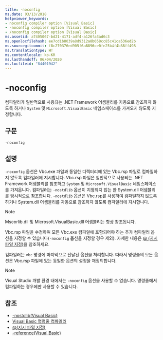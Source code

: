 ```yaml
---
title: -noconfig
ms.date: 03/13/2018
helpviewer_keywords:
- noconfig compiler option [Visual Basic]
- -noconfig compiler option [Visual Basic]
- /noconfig compiler option [Visual Basic]
ms.assetid: a7405067-bd21-4171-adf4-a126fa3ad6c3
ms.openlocfilehash: ee7cd1b8039a8d9312a8b058cc85c41ca536ed2b
ms.sourcegitcommit: f8c270376ed905f6a8896ce0fe25b4f4b38ff498
ms.translationtype: HT
ms.contentlocale: ko-KR
ms.lasthandoff: 06/04/2020
ms.locfileid: "84401942"
---
```

# <a name="-noconfig"></a>-noconfig
컴파일러가 일반적으로 사용되는 .NET Framework 어셈블리를 자동으로 참조하지 않도록 하거나 `System` 및 `Microsoft.VisualBasic` 네임스페이스를 가져오지 않도록 지정합니다.  
  
## <a name="syntax"></a>구문  
  
```console  
-noconfig  
```  
  
## <a name="remarks"></a>설명  
 `-noconfig` 옵션은 Vbc.exe 파일과 동일한 디렉터리에 있는 Vbc.rsp 파일로 컴파일하지 않도록 컴파일러에 지시합니다. Vbc.rsp 파일은 일반적으로 사용되는 .NET Framework 어셈블리를 참조하고 `System` 및 `Microsoft.VisualBasic` 네임스페이스를 가져옵니다. 컴파일러는 `-nostdlib` 옵션이 지정되지 않는 한 System.dll 어셈블리를 암시적으로 참조합니다. `-nostdlib` 옵션은 Vbc.rsp를 사용하여 컴파일하지 않도록 하거나 System.dll 어셈블리를 자동으로 참조하지 않도록 컴파일러에 지시합니다.  
  
> [!NOTE]
> Mscorlib.dll 및 Microsoft.VisualBasic.dll 어셈블리는 항상 참조됩니다.  
  
 Vbc.rsp 파일을 수정하여 모든 Vbc.exe 컴파일에 포함되어야 하는 추가 컴파일러 옵션을 지정할 수 있습니다(`-noconfig` 옵션을 지정할 경우 제외). 자세한 내용은 [@ (지시 파일 지정)](specify-response-file.md)을 참조하세요.  
  
 컴파일러는 `vbc` 명령에 마지막으로 전달된 옵션을 처리합니다. 따라서 명령줄의 모든 옵션은 Vbc.rsp 파일에 있는 동일한 옵션의 설정을 재정의합니다.  
  
> [!NOTE]
> Visual Studio 개발 환경 내에서는 `-noconfig` 옵션을 사용할 수 없습니다. 명령줄에서 컴파일하는 경우에만 사용할 수 있습니다.  
  
## <a name="see-also"></a>참조

- [-nostdlib(Visual Basic)](nostdlib.md)
- [Visual Basic 명령줄 컴파일러](index.md)
- [@(지시 파일 지정)](specify-response-file.md)
- [-reference(Visual Basic)](reference.md)
